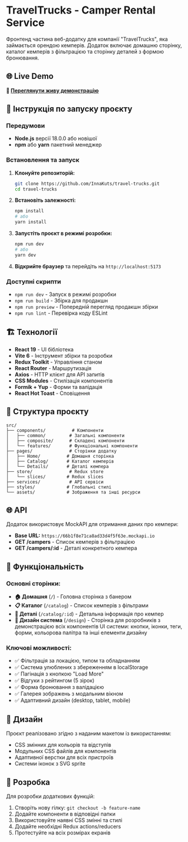 # TravelTrucks - Camper Rental Service

Фронтенд частина веб-додатку для компанії "TravelTrucks", яка займається орендою кемперів. Додаток включає домашню сторінку, каталог кемперів з фільтрацією та сторінку деталей з формою бронювання.

## 🌐 Live Demo

**🚀 [Переглянути живу демонстрацію](https://travel-trucks-drab.vercel.app/)**

## 🚀 Інструкція по запуску проєкту

### Передумови

- **Node.js** версії 18.0.0 або новішої
- **npm** або **yarn** пакетний менеджер

### Встановлення та запуск

1. **Клонуйте репозиторій:**

   ```bash
   git clone https://github.com/InnaKuts/travel-trucks.git
   cd travel-trucks
   ```

2. **Встановіть залежності:**

   ```bash
   npm install
   # або
   yarn install
   ```

3. **Запустіть проєкт в режимі розробки:**

   ```bash
   npm run dev
   # або
   yarn dev
   ```

4. **Відкрийте браузер** та перейдіть на `http://localhost:5173`

### Доступні скрипти

- `npm run dev` - Запуск в режимі розробки
- `npm run build` - Збірка для продакшн
- `npm run preview` - Попередній перегляд продакшн збірки
- `npm run lint` - Перевірка коду ESLint

## 🏗️ Технології

- **React 19** - UI бібліотека
- **Vite 6** - Інструмент збірки та розробки
- **Redux Toolkit** - Управління станом
- **React Router** - Маршрутизація
- **Axios** - HTTP клієнт для API запитів
- **CSS Modules** - Стилізація компонентів
- **Formik + Yup** - Форми та валідація
- **React Hot Toast** - Сповіщення

## 📁 Структура проєкту

```
src/
├── components/          # Компоненти
│   ├── common/         # Загальні компоненти
│   ├── composite/      # Складені компоненти
│   └── features/       # Функціональні компоненти
├── pages/              # Сторінки додатку
│   ├── Home/          # Домашня сторінка
│   ├── Catalog/       # Каталог кемперів
│   └── Details/       # Деталі кемпера
├── store/              # Redux store
│   └── slices/        # Redux slices
├── services/           # API сервіси
├── styles/            # Глобальні стилі
└── assets/            # Зображення та інші ресурси
```

## 🌐 API

Додаток використовує MockAPI для отримання даних про кемпери:

- **Base URL:** `https://66b1f8e71ca8ad33d4f5f63e.mockapi.io`
- **GET /campers** - Список кемперів з фільтрацією
- **GET /campers/:id** - Деталі конкретного кемпера

## 📱 Функціональність

### Основні сторінки:

- **🏠 Домашня** (`/`) - Головна сторінка з банером
- **📋 Каталог** (`/catalog`) - Список кемперів з фільтрами
- **📖 Деталі** (`/catalog/:id`) - Детальна інформація про кемпер
- **🎨 Дизайн система** (`/design`) - Сторінка для розробників з демонстрацією всіх компонентів UI системи: кнопки, іконки, теги, форми, кольорова палітра та інші елементи дизайну

### Ключові можливості:

- ✅ Фільтрація за локацією, типом та обладнанням
- ✅ Система улюблених з збереженням в localStorage
- ✅ Пагінація з кнопкою "Load More"
- ✅ Відгуки з рейтингом (5 зірок)
- ✅ Форма бронювання з валідацією
- ✅ Галерея зображень з модальним вікном
- ✅ Адаптивний дизайн (desktop, tablet, mobile)

## 🎨 Дизайн

Проєкт реалізовано згідно з наданим макетом із використанням:

- CSS змінних для кольорів та відступів
- Модульних CSS файлів для компонентів
- Адаптивної верстки для всіх пристроїв
- Системи іконок з SVG sprite

## 🔧 Розробка

Для розробки додаткових функцій:

1. Створіть нову гілку: `git checkout -b feature-name`
2. Додайте компоненти в відповідні папки
3. Використовуйте наявні CSS змінні та стилі
4. Додайте необхідні Redux actions/reducers
5. Протестуйте на всіх розмірах екранів
